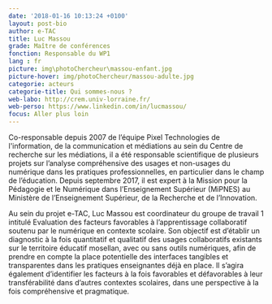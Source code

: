```yaml
---
date: '2018-01-16 10:13:24 +0100'
layout: post-bio
author: e-TAC
title: Luc Massou
grade: Maître de conférences
fonction: Responsable du WP1
lang : fr
picture: img\photoChercheur\massou-enfant.jpg
picture-hover: img/photoChercheur/massou-adulte.jpg
categorie: acteurs
categorie-title: Qui sommes-nous ?
web-labo: http://crem.univ-lorraine.fr/
web-perso: https://www.linkedin.com/in/lucmassou/
focus: Aller plus loin
---
```



Co-responsable depuis 2007 de l’équipe Pixel Technologies de l'information, de la communication et médiations au sein du Centre de recherche sur les médiations, il a été responsable scientifique de plusieurs projets sur l’analyse compréhensive des usages et non-usages du numérique dans les pratiques professionnelles, en particulier dans le champ de l’éducation. Depuis septembre 2017, il est expert à la Mission pour la Pédagogie et le Numérique dans l’Enseignement Supérieur (MiPNES) au Ministère de l’Enseignement Supérieur, de la Recherche et de l’Innovation.  

Au sein du projet e-TAC, Luc Massou est coordinateur du groupe de travail 1 intitulé Evaluation des facteurs favorables à l’apprentissage collaboratif soutenu par le numérique en contexte scolaire. Son objectif est d’établir un diagnostic à la fois quantitatif et qualitatif des usages collaboratifs existants sur le territoire éducatif mosellan, avec ou sans outils numériques, afin de prendre en compte la place potentielle des interfaces tangibles et transparentes dans les pratiques enseignantes déjà en place. Il s’agira également d’identifier les facteurs à la fois favorables et défavorables à leur transférabilité dans d’autres contextes scolaires, dans une perspective à la fois compréhensive et pragmatique.  


